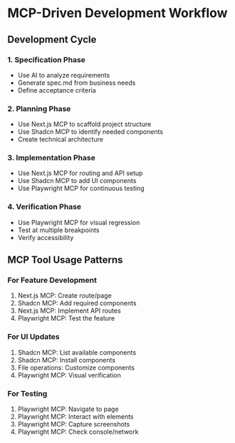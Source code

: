# MCP-Driven Development Workflow

## Development Cycle

### 1. Specification Phase
- Use AI to analyze requirements
- Generate spec.md from business needs
- Define acceptance criteria

### 2. Planning Phase  
- Use Next.js MCP to scaffold project structure
- Use Shadcn MCP to identify needed components
- Create technical architecture

### 3. Implementation Phase
- Use Next.js MCP for routing and API setup
- Use Shadcn MCP to add UI components
- Use Playwright MCP for continuous testing

### 4. Verification Phase
- Use Playwright MCP for visual regression
- Test at multiple breakpoints
- Verify accessibility

## MCP Tool Usage Patterns

### For Feature Development
1. Next.js MCP: Create route/page
2. Shadcn MCP: Add required components
3. Next.js MCP: Implement API routes
4. Playwright MCP: Test the feature

### For UI Updates
1. Shadcn MCP: List available components
2. Shadcn MCP: Install components
3. File operations: Customize components
4. Playwright MCP: Visual verification

### For Testing
1. Playwright MCP: Navigate to page
2. Playwright MCP: Interact with elements
3. Playwright MCP: Capture screenshots
4. Playwright MCP: Check console/network